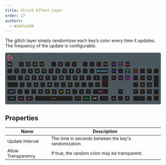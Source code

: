 ```yaml
---
title: Glitch Effect Layer
order: 17
authors:
  - Wibble199
---
```


The glitch layer simply randomizes each key’s color every time it updates. The frequency of the update is configurable.

![](../../assets/img/layer-glitch.gif)

## Properties

Name|Description
-|-
Update Interval|The time in seconds between the key's randomization.
Allow Transparency|If true, the random color may be transparent.